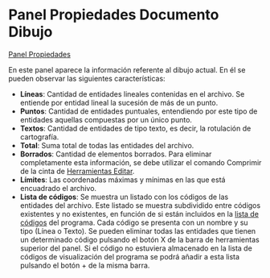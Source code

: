 # Panel Propiedades Documento Dibujo

[Panel Propiedades](./)

En este panel aparece la información referente al dibujo actual. En él se pueden observar las siguientes características:

* **Líneas**: Cantidad de entidades lineales contenidas en el archivo. Se entiende por entidad lineal la sucesión de más de un punto.
* **Puntos**: Cantidad de entidades puntuales, entendiendo por este tipo de entidades aquellas compuestas por un único punto.
* **Textos**: Cantidad de entidades de tipo texto, es decir, la rotulación de cartografía.
* **Total**: Suma total de todas las entidades del archivo.
* **Borrados**: Cantidad de elementos borrados. Para eliminar completamente esta información, se debe utilizar el comando Comprimir de la cinta de [Herramientas Editar](../../../fichas-de-herramientas/ficha-de-herramientas-editar/).
* **Límites**: Las coordenadas máximas y mínimas en las que está encuadrado el archivo.
* **Lista de códigos**: Se muestra un listado con los códigos de las entidades del archivo. Este listado se muestra subdividido entre códigos existentes y no existentes, en función de si están incluidos en la [lista de códigos](../../../otras-herramientas/lista-de-codigos/) del programa. Cada código se presenta con un nombre y su tipo \(Línea o Texto\). Se pueden eliminar todas las entidades que tienen un determinado código pulsando el botón X de la barra de herramientas superior del panel. Si el código no estuviera almacenado en la lista de códigos de visualización del programa se podrá añadir a esta lista pulsando el botón + de la misma barra.


